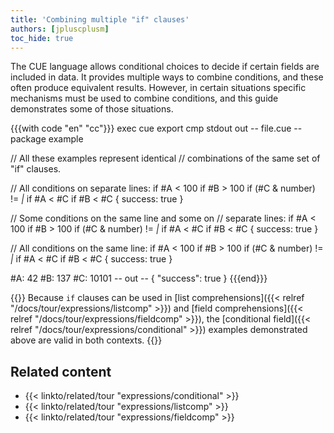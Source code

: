 ```yaml
---
title: 'Combining multiple "if" clauses'
authors: [jpluscplusm]
toc_hide: true
---
```


The CUE language allows conditional choices to decide if certain fields are
included in data. It provides multiple ways to combine conditions, and these
often produce equivalent results. However, in certain situations specific
mechanisms must be used to combine conditions, and this guide demonstrates some
of those situations.

{{{with code "en" "cc"}}}
exec cue export
cmp stdout out
-- file.cue --
package example

// All these examples represent identical
// combinations of the same set of "if" clauses.

// All conditions on separate lines:
if #A < 100
if #B > 100
if (#C & number) != _|_
if #A < #C
if #B < #C {
	success: true
}

// Some conditions on the same line and some on
// separate lines:
if #A < 100 if #B > 100
if (#C & number) != _|_
if #A < #C if #B < #C {
	success: true
}

// All conditions on the same line:
if #A < 100 if #B > 100 if (#C & number) != _|_ if #A < #C if #B < #C {
	success: true
}

#A: 42
#B: 137
#C: 10101
-- out --
{
    "success": true
}
{{{end}}}

{{<info>}}
Because `if` clauses can be used in
[list comprehensions]({{< relref "/docs/tour/expressions/listcomp" >}})
and
[field comprehensions]({{< relref "/docs/tour/expressions/fieldcomp" >}}),
the
[conditional field]({{< relref "/docs/tour/expressions/conditional" >}})
examples demonstrated above are valid in both contexts.
{{</info>}}

## Related content

- {{< linkto/related/tour "expressions/conditional" >}}
- {{< linkto/related/tour "expressions/listcomp" >}}
- {{< linkto/related/tour "expressions/fieldcomp" >}}
